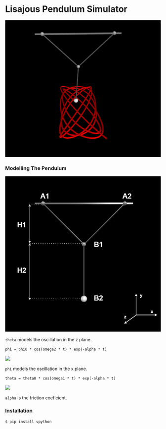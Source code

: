 # Lisajous Pendulum Simulator
![](osciallation.gif)

### Modelling The Pendulum
![](pendulum_schematic.png)

```theta``` models the oscillation in the z plane.
```
phi = phi0 * cos(omega2 * t) * exp(-alpha * t)
```
![](oscillation_x.gif)

```phi``` models the oscillation in the x plane.
```
theta = theta0 * cos(omega1 * t) * exp(-alpha * t)
```

![](oscillation_z.gif)


```alpha``` is the friction coeficient.

### Installation
```sh
$ pip install vpython
```

